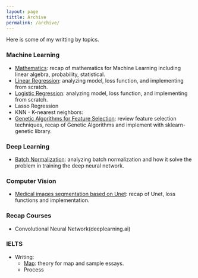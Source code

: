 ```yaml
---
layout: page
tittle: Archive
permalink: /archive/
---
```

Here is some of my writting by topics.

### **Machine Learning**  
* [Mathematics](https://khangdltuit.github.io/Mathematics-for-Machine-Learning/): recap of mathematics for Machine Learning including linear algebra, probability, statistical.
* [Linear Regression](https://khangdltuit.github.io/Linear-Regression-for-Machine-Learning/): analyzing model, loss function, and implementing from scratch.
* [Logistic Regression](https://khangdltuit.github.io/Logistic-Regression-for-Machine-Learning/): analyzing model, loss function, and implementing from scratch.
* Lasso Regression
* KNN - K-nearest neighbors: 
* [Genetic Algorithms for Feature Selection](https://khangdltuit.github.io/Genetic-Algorithms-for-Feature-Selection/): review feature selection techniques, recap of Genetic Algorithms and implement with sklearn-genetic library.

### **Deep Learning**
* [Batch Normalization](https://khangdltuit.github.io/Batch-Normalization/): analyzing batch normalization and how it solve the problem in training the deep neural network.

### **Computer Vision**  
* [Medical images segmentation based on Unet](https://khangdltuit.github.io/Medical-images-segmentation-based-on-Unet/): recap of Unet, loss functions and implementation.
  
### **Recap Courses**  
* Convolutional Neural Network(deeplearning.ai)  
  
### **IELTS**
* Writing:
    * [Map](https://khangdltuit.github.io/Theory-for-MAP-and-sample-essays/): theory for map and sample essays. 
    * Process